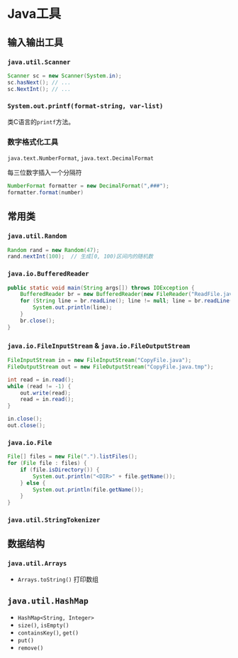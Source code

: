 # Java工具

## 输入输出工具

### `java.util.Scanner`

```java
Scanner sc = new Scanner(System.in);
sc.hasNext(); // ...
sc.NextInt(); // ...
```

### `System.out.printf(format-string, var-list)`

类C语言的`printf`方法。

### 数字格式化工具

`java.text.NumberFormat`, `java.text.DecimalFormat`

每三位数字插入一个分隔符

```java
NumberFormat formatter = new DecimalFormat(",###");
formatter.format(number)
```

## 常用类

### `java.util.Random`

```java
Random rand = new Random(47);
rand.nextInt(100);  // 生成[0, 100)区间内的随机数
```

### `java.io.BufferedReader`

```java
public static void main(String args[]) throws IOException {
    BufferedReader br = new BufferedReader(new FileReader("ReadFile.java"));
    for (String line = br.readLine(); line != null; line = br.readLine()) {
        System.out.println(line);
    }
    br.close();
}
```

### `java.io.FileInputStream` & `java.io.FileOutputStream`

```java
FileInputStream in = new FileInputStream("CopyFile.java");
FileOutputStream out = new FileOutputStream("CopyFile.java.tmp");

int read = in.read();
while (read != -1) {
    out.write(read);
    read = in.read();
}

in.close();
out.close();
```

### `java.io.File`

```java
File[] files = new File(".").listFiles();
for (File file : files) {
    if (file.isDirectory()) {
        System.out.println("<DIR>" + file.getName());
    } else {
        System.out.println(file.getName());
    }
}
```

### `java.util.StringTokenizer`

## 数据结构

### `java.util.Arrays`

- `Arrays.toString()` 打印数组

## `java.util.HashMap`

- `HashMap<String, Integer>`
- `size()`, `isEmpty()`
- `containsKey()`, `get()`
- `put()`
- `remove()`
